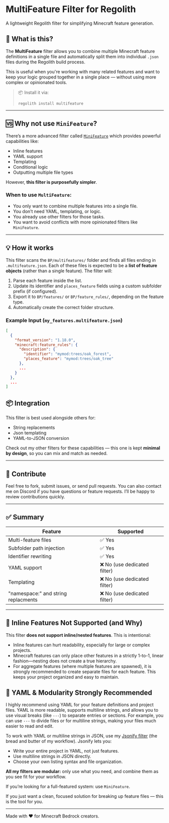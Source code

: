 # MultiFeature Filter for Regolith

A lightweight Regolith filter for simplifying Minecraft feature generation.

## 🧩 What is this?

The **MultiFeature** filter allows you to combine multiple Minecraft feature definitions in a single file and automatically split them into individual `.json` files during the Regolith build process.

This is useful when you're working with many related features and want to keep your logic grouped together in a single place — without using more complex or opinionated tools.

> 📦 Install it via:
>
> ```
> regolith install multifeature
> ```

---

## 🆚 Why not use `MiniFeature`?

There’s a more advanced filter called [`MiniFeature`](https://github.com/BigChungus21220/minifeature-regolith-filter) which provides powerful capabilities like:

- Inline features
- YAML support
- Templating
- Conditional logic
- Outputting multiple file types

However, **this filter is purposefully simpler**.

### When to use `MultiFeature`:

- You only want to combine multiple features into a single file.
- You don’t need YAML, templating, or logic.
- You already use other filters for those tasks.
- You want to avoid conflicts with more opinionated filters like `MiniFeature`.

---

## 💡 How it works

This filter scans the `BP/multifeatures/` folder and finds all files ending in `.multifeature.json`. Each of these files is expected to be a **list of feature objects** (rather than a single feature). The filter will:

1. Parse each feature inside the list.
2. Update its identifier and `places_feature` fields using a custom subfolder prefix (if configured).
3. Export it to `BP/features/` or `BP/feature_rules/`, depending on the feature type.
4. Automatically create the correct folder structure.

### Example Input (`my_features.multifeature.json`)

```json
[
  {
    "format_version": "1.18.0",
    "minecraft:feature_rules": {
      "description": {
        "identifier": "mymod:trees/oak_forest",
        "places_feature": "mymod:trees/oak_tree"
      },
      ...
    }
  },
  ...
]
```

## 📦 Integration

This filter is best used alongside others for:

- String replacements
- Json templating
- YAML-to-JSON conversion

Check out my other filters for these capabilities — this one is kept **minimal by design**, so you can mix and match as needed.

---

## 🤝 Contribute

Feel free to fork, submit issues, or send pull requests. You can also contact me on Discord if you have questions or feature requests. I’ll be happy to review contributions quickly.

---

## ✅ Summary

| Feature                             | Supported                    |
| ----------------------------------- | ---------------------------- |
| Multi-feature files                 | ✅ Yes                       |
| Subfolder path injection            | ✅ Yes                       |
| Identifier rewriting                | ✅ Yes                       |
| YAML support                        | ❌ No (use dedicated filter) |
| Templating                          | ❌ No (use dedicated filter) |
| "namespace:" and string replacments | ❌ No (use dedicated filter) |

---

## 🚫 Inline Features Not Supported (and Why)

This filter **does not support inline/nested features**. This is intentional:

- Inline features can hurt readability, especially for large or complex projects.
- Minecraft features can only place other features in a strictly 1-to-1, linear fashion—nesting does not create a true hierarchy.
- For aggregate features (where multiple features are spawned), it is strongly recommended to create separate files for each feature. This keeps your project organized and easy to maintain.

## 📝 YAML & Modularity Strongly Recommended

I highly recommend using YAML for your feature definitions and project files. YAML is more readable, supports multiline strings, and allows you to use visual breaks (like `---`) to separate entries or sections. For example, you can use `---` to divide files or for multiline strings, making your files much easier to read and edit.

To work with YAML or multiline strings in JSON, use my [Jsonify filter](https://github.com/BigChungus21220/jsonify-regolith-filter) (the bread and butter of my workflow). Jsonify lets you:
- Write your entire project in YAML, not just features.
- Use multiline strings in JSON directly.
- Choose your own listing syntax and file organization.

**All my filters are modular:** only use what you need, and combine them as you see fit for your workflow.

If you’re looking for a full-featured system: use `MiniFeature`.

If you just want a clean, focused solution for breaking up feature files — this is the tool for you.

---

Made with ❤️ for Minecraft Bedrock creators.
